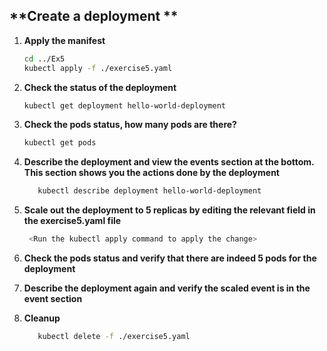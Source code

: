 ## **Create a deployment **

1. **Apply the manifest**
   ```bash
   cd ../Ex5
   kubectl apply -f ./exercise5.yaml
   ```
2. **Check the status of the deployment**
   ```bash
   kubectl get deployment hello-world-deployment
   ```

3. **Check the pods status, how many pods are there?**
   ```bash
   kubectl get pods 
   ```
4. **Describe the deployment and view the events section at the bottom. This section shows you the actions done by the deployment**
   ```bash
      kubectl describe deployment hello-world-deployment
   ```
5. **Scale out the deployment to 5 replicas by editing the relevant field in the exercise5.yaml file**
   ```bash
    <Run the kubectl apply command to apply the change>
   ```
6. **Check the pods status and verify that there are indeed 5 pods for the deployment**
7. **Describe the deployment again and verify the scaled event is in the event section**
7. **Cleanup**
   ```bash
      kubectl delete -f ./exercise5.yaml
   ```